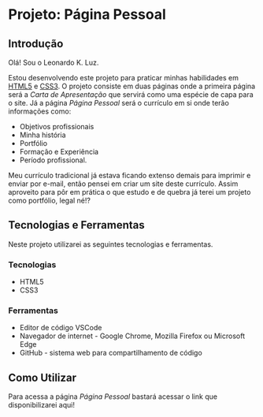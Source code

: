 # Projeto: Página Pessoal



## Introdução

Olá! Sou o Leonardo K. Luz.

Estou desenvolvendo este projeto para praticar minhas habilidades em [HTML5](https://developer.mozilla.org/pt-BR/docs/Web/HTML "Sobre a linguagem de marcação HTML") e [CSS3](https://developer.mozilla.org/pt-BR/docs/Web/CSS "Sobre a linguagem de estilo CSS"). O projeto consiste em duas páginas onde a primeira página será a *Carta de Apresentação* que servirá como uma espécie de capa para o site. Já a página *Página Pessoal* será o currículo em si onde terão informações como: 

+ Objetivos profissionais
+ Minha história
+ Portfólio
+ Formação e Experiência
+ Período profissional.

Meu currículo tradicional já estava ficando extenso demais para imprimir e enviar por e-mail, então pensei em criar um site deste currículo. Assim aproveito para pôr em prática o que estudo e de quebra já terei um projeto como portfólio, legal né!?



## Tecnologias e Ferramentas

Neste projeto utilizarei as seguintes tecnologias e ferramentas.

### Tecnologias

- HTML5
- CSS3

### Ferramentas

+ Editor de código VSCode
+ Navegador de internet - Google Chrome, Mozilla Firefox ou Microsoft Edge
+ GitHub - sistema web para compartilhamento de código



## Como Utilizar

Para acessa a página *Página Pessoal* bastará acessar o link que disponibilizarei aqui!